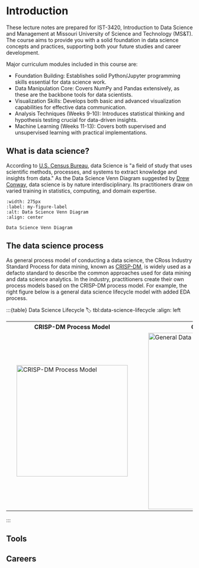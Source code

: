 # Introduction

These lecture notes are prepared for IST-3420, Introduction to Data Science and Management at Missouri University of Science and Technology (MS&T). The course aims to provide you with a solid foundation in data science concepts and practices, supporting both your future studies and career development.

Major curriculum modules included in this course are:

- Foundation Building: Establishes solid Python/Jupyter programming skills essential for data science work.
- Data Manipulation Core: Covers NumPy and Pandas extensively, as these are the backbone tools for data scientists.
- Visualization Skills: Develops both basic and advanced visualization capabilities for effective data communication.
- Analysis Techniques (Weeks 9-10): Introduces statistical thinking and hypothesis testing crucial for data-driven insights.
- Machine Learning (Weeks 11-13): Covers both supervised and unsupervised learning with practical implementations.

## What is data science?

According to [U.S. Census Bureau](https://www.census.gov/topics/research/data-science.html), data Science is "a field of study that uses scientific methods, processes, and systems to extract knowledge and insights from data." As the Data Science Venn Diagram suggested by [Drew Conway](http://drewconway.com/zia/2013/3/26/the-data-science-venn-diagram), data science is by nature interdisciplinary. Its practitioners draw on varied training in statistics, computing, and domain expertise.

```{figure} ../images/what-is-data-science_conway-2013.png
:width: 275px
:label: my-figure-label
:alt: Data Science Venn Diagram
:align: center

Data Science Venn Diagram
```

## The data science process

As general process model of conducting a data science, the CRoss Industry Standard Process for data mining, known as [CRISP-DM](https://en.wikipedia.org/wiki/Cross-industry_standard_process_for_data_mining#cite_note-Shearer00-1), is widely used as a defacto standard to describe the common approaches used for data mining and data science analytics. In the industry, practitioners create their own process models based on the CRISP-DM process model. For example, the right figure below is a general data science lifecycle model with added EDA process.

<!-- <p float="left">
  <img src="/img1.png" width="100" />
  <img src="/img2.png" width="100" />
  <img src="/img3.png" width="100" />
</p> -->

:::{table} Data Science Lifecycle
:label: tbl:data-science-lifecycle
:align: left

<table>
   <tr>
        <th>CRISP-DM Process Model</th>
        <th>General Data Science Lifecycle</th>
   </tr>
   <tr> 
        <td><img src="https://thinkdsm.org/_images/CRISP-DM_process_diagram.png" width="300" title="CRISP-DM Process Model" hspace="20" />
        </td>
        <td><img src="https://thinkdsm.org/_images/data-science-lifecycle.png" width="475" title="General Data Science Lifecycle" hspace="20"/>
        </td>
    </tr>
</table>
:::

## Tools

## Careers

```{tableofcontents}

```
